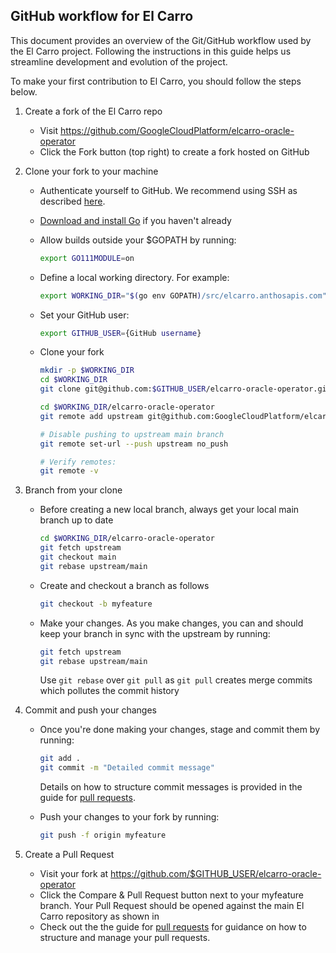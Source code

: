 ## GitHub workflow for El Carro

This document provides an overview of the Git/GitHub workflow used by the El
Carro project. Following the instructions in this guide helps us streamline
development and evolution of the project.

To make your first contribution to El Carro, you should follow the steps below.

1.  Create a fork of the El Carro repo

    -   Visit https://github.com/GoogleCloudPlatform/elcarro-oracle-operator
    -   Click the Fork button (top right) to create a fork hosted on GitHub

2.  Clone your fork to your machine

    -   Authenticate yourself to GitHub. We recommend using SSH as described
        [here](https://docs.github.com/en/github/authenticating-to-github/connecting-to-github-with-ssh).

    -   [Download and install Go](https://golang.org/doc/install) if you haven't
        already

    -   Allow builds outside your $GOPATH by running:

        ```sh
        export GO111MODULE=on
        ```

    -   Define a local working directory. For example:

        ```sh
        export WORKING_DIR="$(go env GOPATH)/src/elcarro.anthosapis.com"
        ```

    -   Set your GitHub user:

        ```sh
        export GITHUB_USER={GitHub username}
        ```

    -   Clone your fork

        ```sh
        mkdir -p $WORKING_DIR
        cd $WORKING_DIR
        git clone git@github.com:$GITHUB_USER/elcarro-oracle-operator.git

        cd $WORKING_DIR/elcarro-oracle-operator
        git remote add upstream git@github.com:GoogleCloudPlatform/elcarro-oracle-operator.git

        # Disable pushing to upstream main branch
        git remote set-url --push upstream no_push

        # Verify remotes:
        git remote -v
        ```

3.  Branch from your clone

    -   Before creating a new local branch, always get your local main branch up
        to date

        ```sh
        cd $WORKING_DIR/elcarro-oracle-operator
        git fetch upstream
        git checkout main
        git rebase upstream/main
        ```

    -   Create and checkout a branch as follows

        ```sh
        git checkout -b myfeature
        ```

    -   Make your changes. As you make changes, you can and should keep your
        branch in sync with the upstream by running:

        ```sh
        git fetch upstream
        git rebase upstream/main
        ```

        Use `git rebase` over `git pull` as `git pull` creates merge commits
        which pollutes the commit history

4.  Commit and push your changes

    -   Once you're done making your changes, stage and commit them by running:

        ```sh
        git add .
        git commit -m "Detailed commit message"
        ```

        Details on how to structure commit messages is provided in the guide for
        [pull requests](pull-requests.md).

    -   Push your changes to your fork by running:

        ```sh
        git push -f origin myfeature
        ```

5.  Create a Pull Request

    -   Visit your fork at
        https://github.com/$GITHUB_USER/elcarro-oracle-operator
    -   Click the Compare & Pull Request button next to your myfeature branch.
        Your Pull Request should be opened against the main El Carro repository
        as shown in
    -   Check out the the guide for [pull requests](pull-requests.md) for
        guidance on how to structure and manage your pull requests.
